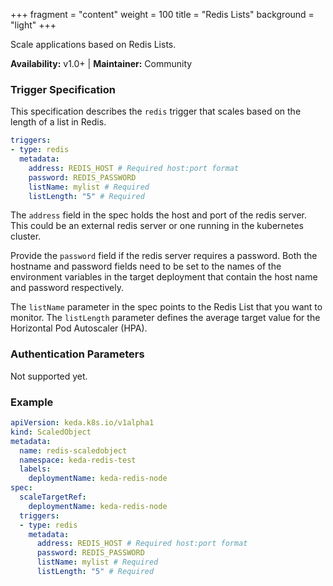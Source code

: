 +++
fragment = "content"
weight = 100
title = "Redis Lists"
background = "light"
+++

Scale applications based on Redis Lists.

**Availability:** v1.0+ | **Maintainer:** Community

<!--more-->

### Trigger Specification

This specification describes the `redis` trigger that scales based on the length of a list in Redis.

```yaml
triggers:
- type: redis
  metadata:
    address: REDIS_HOST # Required host:port format
    password: REDIS_PASSWORD
    listName: mylist # Required
    listLength: "5" # Required
```

The `address` field in the spec holds the host and port of the redis server. This could be an external redis server or one running in the kubernetes cluster.

Provide the `password` field if the redis server requires a password. Both the hostname and password fields need to be set to the names of the environment variables in the target deployment that contain the host name and password respectively.

The `listName` parameter in the spec points to the Redis List that you want to monitor. The `listLength` parameter defines the average target value for the Horizontal Pod Autoscaler (HPA).

### Authentication Parameters

Not supported yet.

### Example

```yaml
apiVersion: keda.k8s.io/v1alpha1
kind: ScaledObject
metadata:
  name: redis-scaledobject
  namespace: keda-redis-test
  labels:
    deploymentName: keda-redis-node
spec:
  scaleTargetRef:
    deploymentName: keda-redis-node
  triggers:
  - type: redis
    metadata:
      address: REDIS_HOST # Required host:port format
      password: REDIS_PASSWORD
      listName: mylist # Required
      listLength: "5" # Required
```